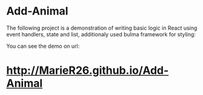 # Add-Animal

The following project is a demonstration of writing basic logic in React using event handlers, state and list, additionaly used bulma framework for styling:

You can see the demo on url:
# http://MarieR26.github.io/Add-Animal
